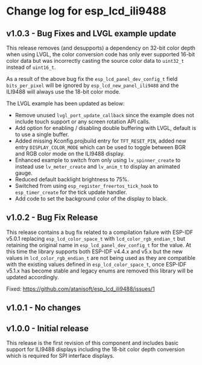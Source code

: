 # Change log for esp_lcd_ili9488

## v1.0.3 - Bug Fixes and LVGL example update

This release removes (and desupports) a dependency on 32-bit color depth when
using LVGL, the color conversion code has only ever supported 16-bit color data
but was incorrectly casting the source color data to `uint32_t` instead of
`uint16_t`.

As a result of the above bug fix the `esp_lcd_panel_dev_config_t` field
`bits_per_pixel` will be ignored by `esp_lcd_new_panel_ili9488` and the ILI9488
will always use the 18-bit color mode.

The LVGL example has been updated as below:

* Remove unused `lvgl_port_update_callback` since the example does not include
touch support or any screen rotation API calls.
* Add option for enabling / disabling double buffering with LVGL, default is to
use a single buffer.
* Added missing Kconfig.projbuild entry for `TFT_RESET_PIN`, added new entry
`DISPLAY_COLOR_MODE` which can be used to toggle between BGR and RGB color mode
on the ILI9488 display.
* Enhanced example to switch from only using `lv_spinner_create` to instead use
`lv_meter_create` and `lv_anim_t` to display an animated gauge.
* Reduced default backlight brightness to 75%.
* Switched from using `esp_register_freertos_tick_hook` to `esp_timer_create`
for the tick update handler.
* Add code to set the background color of the display to black.

## v1.0.2 - Bug Fix Release

This release contains a bug fix related to a compilation failure with ESP-IDF
v5.0.1 replacing `esp_lcd_color_space_t` with `lcd_color_rgb_endian_t` but
retaining the original name in `esp_lcd_panel_dev_config_t` for the value. At
this time the library supports both ESP-IDF v4.4.x and v5.x but the new values
in `lcd_color_rgb_endian_t` are not being used as they are compatible with the
existing values defined in `esp_lcd_color_space_t`, once ESP-IDF v5.1.x has
become stable and legacy enums are removed this library will be updated accordingly.

Fixed: https://github.com/atanisoft/esp_lcd_ili9488/issues/1

## v1.0.1 - No changes

## v1.0.0 - Initial release

This release is the first revision of this component and includes basic support
for ILI9488 displays including the 18-bit color depth conversion which is
required for SPI interface displays.